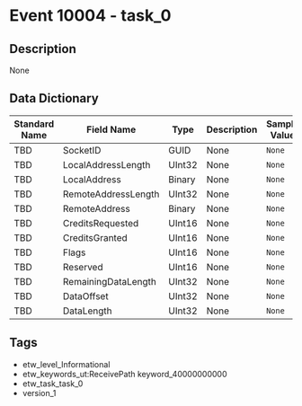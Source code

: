 # Event 10004 - task_0

## Description
None

## Data Dictionary
|Standard Name|Field Name|Type|Description|Sample Value|
|---|---|---|---|---|
|TBD|SocketID|GUID|None|`None`|
|TBD|LocalAddressLength|UInt32|None|`None`|
|TBD|LocalAddress|Binary|None|`None`|
|TBD|RemoteAddressLength|UInt32|None|`None`|
|TBD|RemoteAddress|Binary|None|`None`|
|TBD|CreditsRequested|UInt16|None|`None`|
|TBD|CreditsGranted|UInt16|None|`None`|
|TBD|Flags|UInt16|None|`None`|
|TBD|Reserved|UInt16|None|`None`|
|TBD|RemainingDataLength|UInt32|None|`None`|
|TBD|DataOffset|UInt32|None|`None`|
|TBD|DataLength|UInt32|None|`None`|

## Tags
* etw_level_Informational
* etw_keywords_ut:ReceivePath keyword_40000000000
* etw_task_task_0
* version_1